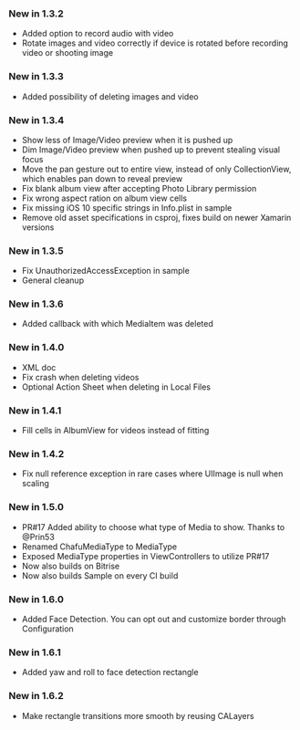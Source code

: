 ### New in 1.3.2

* Added option to record audio with video
* Rotate images and video correctly if device is rotated before recording video or shooting image

### New in 1.3.3

* Added possibility of deleting images and video

### New in 1.3.4

* Show less of Image/Video preview when it is pushed up
* Dim Image/Video preview when pushed up to prevent stealing visual focus
* Move the pan gesture out to entire view, instead of only CollectionView, which enables pan down to reveal preview
* Fix blank album view after accepting Photo Library permission
* Fix wrong aspect ration on album view cells
* Fix missing iOS 10 specific strings in Info.plist in sample
* Remove old asset specifications in csproj, fixes build on newer Xamarin versions

### New in 1.3.5

* Fix UnauthorizedAccessException in sample
* General cleanup

### New in 1.3.6

* Added callback with which MediaItem was deleted

### New in 1.4.0

* XML doc
* Fix crash when deleting videos
* Optional Action Sheet when deleting in Local Files

### New in 1.4.1

* Fill cells in AlbumView for videos instead of fitting

### New in 1.4.2

* Fix null reference exception in rare cases where UIImage is null when scaling

### New in 1.5.0

* PR#17 Added ability to choose what type of Media to show. Thanks to @Prin53
* Renamed ChafuMediaType to MediaType
* Exposed MediaType properties in ViewControllers to utilize PR#17
* Now also builds on Bitrise
* Now also builds Sample on every CI build

### New in 1.6.0

* Added Face Detection. You can opt out and customize border through Configuration

### New in 1.6.1

* Added yaw and roll to face detection rectangle

### New in 1.6.2

* Make rectangle transitions more smooth by reusing CALayers